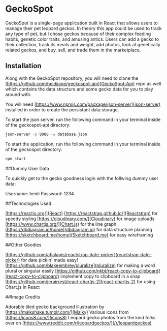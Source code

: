 # GeckoSpot

GeckoSpot is a single-page application built in React that allows users to manage their pet leopard geckos. In theory this app could be used to track any type of pet, but I chose geckos because of their complex feeding habits, genetic color traits, and amusing antics. Users can add a gecko to their collection, track its meals and weight, add photos, look at genetically related geckos, and buy, sell, and trade them in the marketplace.

## Installation

Along with the GeckoSpot repository, you will need to clone the [https://github.com/heidijane/geckospot-api](GeckoSpot-Api) repo as well which contains the data structure and some gecko data for you to play around with.

You will need [https://www.npmjs.com/package/json-server](json-server) installed in order to create the persistant data storage.

To start the json server, run the following command in your terminal inside of the geckospot-api directory:
```bash
json-server -p 8088 -w database.json
```
To start the application, run the following command in your terminal inside of the geckospot directory:
```bash
npm start
```
##Dummy User Data

To quickly get to the gecko goodness login with the follwing dummy user data:

Username: heidi
Password: 1234

##Technologies Used

[https://reactjs.org/](React)
[https://reactstrap.github.io/](Reactstrap) for speedy styling
[https://cloudinary.com/](Cloudinary) for image uploads
[https://www.chartjs.org/](Chart.js) for the line graph
[https://dbdiagram.io/home](dbdiagram.io) for data structure planning
[https://sketchboard.me/home](Sketchboard.me) for easy wireframing

##Other Goodies

[https://github.com/afialapis/reactstrap-date-picker](reactstrap-date-picker) for date pickin' made easy!
[https://github.com/blakeembrey/pluralize](pluralize) for making a word plural or singular easily
[https://github.com/nkbt/react-copy-to-clipboard](react-copy-to-clipboard) implement copy to clipboard in a snap
[https://github.com/jerairrest/react-chartjs-2](react-chartjs-2) for using Chart.js in React

##Image Credits

Adorable tiled gecko background illustration by [https://malkshake.tumblr.com/](Malky)
Various icons from [https://icons8.com/](icons8)
Leopard gecko photos from the kind folks over on [https://www.reddit.com/r/leopardgeckos/](/r/leopardgeckos)
